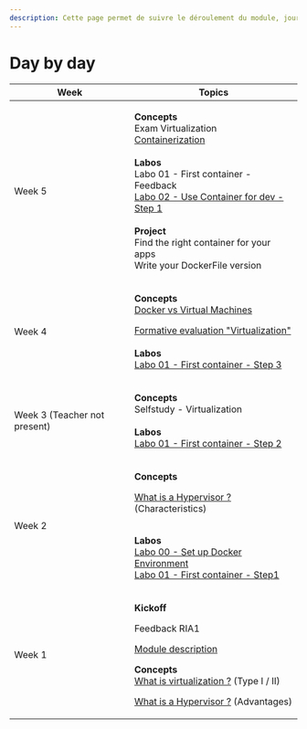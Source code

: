 ```yaml
---
description: Cette page permet de suivre le déroulement du module, jour après jour.
---
```


# Day by day



| Week                         | Topics                                                                                                                                                                                                                                                                                                                                                                                                                                                       |
| ---------------------------- | ------------------------------------------------------------------------------------------------------------------------------------------------------------------------------------------------------------------------------------------------------------------------------------------------------------------------------------------------------------------------------------------------------------------------------------------------------------ |
| Week 5                       | <p><strong>Concepts</strong><br>Exam Virtualization<br><a href="concepts/docker/containerization.md">Containerization</a><br><br><strong>Labos</strong><br>Labo 01 - First container - Feedback<br><a href="labos/labo-02-use-container-for-development/step-1-run-a-database-in-a-container.md">Labo 02 - Use Container for dev - Step 1</a><br><br><strong>Project</strong><br>Find the right container for your apps<br>Write your DockerFile version</p> |
| Week 4                       | <p><strong>Concepts</strong><br><a href="concepts/docker/virtual-machine-vs-docker.md">Docker vs Virtual Machines</a></p><p><a href="https://forms.office.com/e/m9vJLSYQKv">Formative evaluation "Virtualization"</a><br><br><strong>Labos</strong><br><a href="labos/labo-01-first-container/step-3-run-your-image-as-a-container.md">Labo 01 - First container - Step 3</a></p>                                                                            |
| Week 3 (Teacher not present) | <p><strong>Concepts</strong><br>Selfstudy - Virtualization<br><br><strong>Labos</strong><br><a href="labos/labo-01-first-container/step-2-create-a-dockerfile-for-java/">Labo 01 - First container - Step 2</a> </p>                                                                                                                                                                                                                                         |
| Week 2                       | <p><strong>Concepts</strong></p><p><a href="concepts/virtualization/what-is-a-hypervisor.md">What is a Hypervisor ?</a> (Characteristics)</p><p><br><strong>Labos</strong><br><a href="labos/labo-00-set-up-docker-environment.md">Labo 00 - Set up Docker Environment</a><br><a href="labos/labo-01-first-container/">Labo 01 - First container - Step1</a></p>                                                                                             |
| Week 1                       | <p><strong>Kickoff</strong></p><p>Feedback RIA1</p><p><a href="readme/description-du-module.md">Module description</a></p><p></p><p><strong>Concepts</strong><br><a href="concepts/virtualization/what-is-virtualization.md#what-is-virtualization">What is virtualization ?</a> (Type I / II)</p><p><a href="concepts/virtualization/what-is-a-hypervisor.md">What is a Hypervisor ?</a> (Advantages)</p>                                                   |

